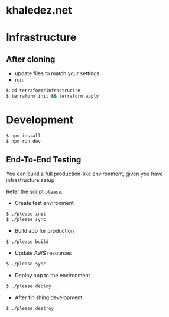 # khaledez.net

# Infrastructure
## After cloning
* update files to match your settings
* run:
```sh
$ cd terraform/infrastructre 
$ terraform init && terraform apply
```

# Development

```sh
$ npm install
$ npm run dev
```

## End-To-End Testing

You can build a full production-like environment, given you have infrastructure setup

Refer the script `please`.

* Create test environment
```sh
$ ./please init
$ ./please sync
```
* Build app for production
```sh
$ ./please build
```
* Update AWS resources
```sh
$ ./please sync
```
* Deploy app to the environment
```sh
$ ./please deploy
```
* After finishing development
```sh
$ ./please destroy
```